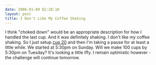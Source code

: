 ```yaml
---
date: 2006-01-09 02:28:10
layout: post
title: I Don't Like My Coffee Shaking
---
```


I think "choked down" would be an appropriate description for how I handled the last cup. And it was definitely shaking. I don't like my coffee shaking. So I just setup [cup 20](http://www.flickr.com/photos/miker/84313597/) and then I'm taking a pause for at least a little while. We started at 5:30pm on Sunday. Will we make 100 cups by 5:30pm on Tuesday? It's looking a little iffy. I remain optimistic however - the challenge will continue tomorrow.
